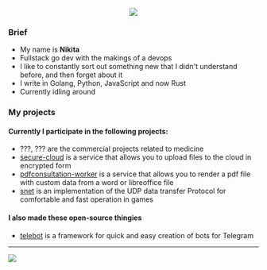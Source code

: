 <p align="center">
<img src="https://github-readme-stats.vercel.app/api?username=DiscoreMe&show_icons=true&hide_border=false" />
</p>


### Brief
- My name is **Nikita**
- Fullstack go dev with the makings of a devops
- I like to constantly sort out something new that I didn't understand before, and then forget about it
- I write in Golang, Python, JavaScript and now Rust
- Currently idling around

### My projects
#### Currently I participate in the following projects:
- ???, ??? are the commercial projects related to medicine
- [secure-cloud](https://github.com/discoreme/secure-cloud) is a service that allows you to upload files to the cloud in encrypted form
- [pdfconsultation-worker](https://github.com/discoreme/pdfconsultation-worker) is a service that allows you to render a pdf file with custom data from a word or libreoffice file
- [snet](https://github.com/discoreme/SNET) is an implementation of the UDP data transfer Protocol for comfortable and fast operation in games

#### I also made these open-source thingies
- [telebot](https://github.com/tucnak/telebot) is a framework for quick and easy creation of bots for Telegram
<hr>
<img src="https://hits.seeyoufarm.com/api/count/incr/badge.svg?url=https://github.com/DiscoreMe/&title=Profile%20Views"/>
